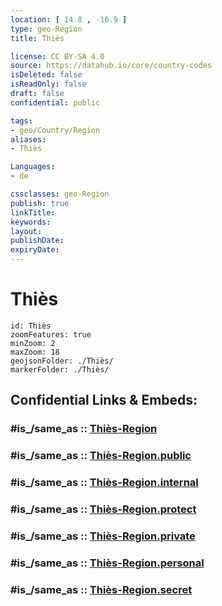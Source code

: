 ```yaml
---
location: [ 14.8 , -16.9 ] 
type: geo-Region
title: Thiès

license: CC BY-SA 4.0
source: https://datahub.io/core/country-codes
isDeleted: false
isReadOnly: false
draft: false
confidential: public

tags:
- geo/Country/Region
aliases:
- Thiès

Languages:
- de

cssclasses: geo-Region
publish: true
linkTitle: 
keywords: 
layout: 
publishDate: 
expiryDate: 
---
```


# Thiès

```leaflet
id: Thiès
zoomFeatures: true 
minZoom: 2 
maxZoom: 18
geojsonFolder: ./Thiès/
markerFolder: ./Thiès/
```


## Confidential Links & Embeds: 

### #is_/same_as :: [Thiès-Region](/_Standards/Earth/Continent/Africa/Africa~West/Senegal/regions~Senegal/Thiès-Region.md) 

### #is_/same_as :: [Thiès-Region.public](/_public/Earth/Continent/Africa/Africa~West/Senegal/regions~Senegal/Thiès-Region.public.md) 

### #is_/same_as :: [Thiès-Region.internal](/_internal/Earth/Continent/Africa/Africa~West/Senegal/regions~Senegal/Thiès-Region.internal.md) 

### #is_/same_as :: [Thiès-Region.protect](/_protect/Earth/Continent/Africa/Africa~West/Senegal/regions~Senegal/Thiès-Region.protect.md) 

### #is_/same_as :: [Thiès-Region.private](/_private/Earth/Continent/Africa/Africa~West/Senegal/regions~Senegal/Thiès-Region.private.md) 

### #is_/same_as :: [Thiès-Region.personal](/_personal/Earth/Continent/Africa/Africa~West/Senegal/regions~Senegal/Thiès-Region.personal.md) 

### #is_/same_as :: [Thiès-Region.secret](/_secret/Earth/Continent/Africa/Africa~West/Senegal/regions~Senegal/Thiès-Region.secret.md)

